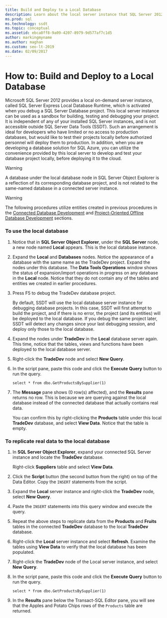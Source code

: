 ```yaml
---
title: Build and Deploy to a Local Database
description: Learn about the local server instance that SQL Server 2012 provides. See how to use this instance for building, testing, and debugging development projects.
ms.prod: sql
ms.technology: ssdt
ms.topic: conceptual
ms.assetid: ebca8ff8-9a09-4207-8979-9d577af7c1d5
author: markingmyname
ms.author: maghan
ms.custom: seo-lt-2019
ms.date: 02/09/2017
---
```


# How to: Build and Deploy to a Local Database

Microsoft SQL Server 2012 provides a local on-demand server instance, called SQL Server Express Local Database Runtime, which is activated when you debug a SQL Server Database project. This local server instance can be used as a sandbox for building, testing and debugging your project. It is independent of any of your installed SQL Server instances, and is not accessible outside SQL Server Data Tools (SSDT). Such an arrangement is ideal for developers who have limited or no access to production databases, but would like to test their projects locally before authorized personnel will deploy them to production. In addition, when you are developing a database solution for SQL Azure, you can utilize the convenience provided by this local server to develop and test your database project locally, before deploying it to the cloud.  
  
> [!WARNING]  
> A database under the local database node in SQL Server Object Explorer is a reflection of its corresponding database project, and is not related to the same-named database in a connected server instance.  
  
> [!WARNING]  
> The following procedures utilize entities created in previous procedures in the [Connected Database Development](../ssdt/connected-database-development.md) and [Project-Oriented Offline Database Development](../ssdt/project-oriented-offline-database-development.md) sections.  
  
### To use the local database  
  
1.  Notice that in **SQL Server Object Explorer**, under the **SQL Server** node, a new node named **Local** appears. This is the local database instance.  
  
2.  Expand the **Local** and **Databases** nodes. Notice the appearance of a database with the same name as the TradeDev project. Expand the nodes under this database. The **Data Tools Operations**  window shows the status of expansion/import operations in progress on any database in the **Local** node. Notice that they do not contain any of the tables and entities we created in earlier procedures.  
  
3.  Press F5 to debug the TradeDev database project.  
  
    By default, SSDT will use the local database server instance for debugging database projects. In this case, SSDT will first attempt to build the project, and if there is no error, the project (and its entities) will be deployed to the local database. If you debug the same project later, SSDT will detect any changes since your last debugging session, and deploy only those to the local database.  
  
4.  Expand the nodes under **TradeDev** in the **Local** database server again. This time, notice that the tables, views and functions have been deployed to the local database server.  
  
5.  Right-click the **TradeDev** node and select **New Query**.  
  
6.  In the script pane, paste this code and click the **Execute Query** button to run the query.  
  
    ```  
    select * from dbo.GetProductsBySupplier(1)  
    ```  
  
7.  The **Message** pane shows (0 row(s) affected), and the **Results** pane returns no row. This is because we are querying against the local database instead of the connected database that actually contains real data.  
  
    You can confirm this by right-clicking the **Products** table under this local **TradeDev** database, and select **View Data**. Notice that the table is empty.  
  
### To replicate real data to the local database  
  
1.  In **SQL Server Object Explorer**, expand your connected SQL Server instance and locate the **TradeDev** database.  
  
    Right-click **Suppliers** table and select **View Data**.  
  
2.  Click the **Script** button (the second button from the right) on top of the Data Editor. Copy the `INSERT` statements from the script.  
  
3.  Expand the **Local** server instance and right-click the **TradeDev** node, select **New Query**.  
  
4.  Paste the `INSERT` statements into this query window and execute the query.  
  
5.  Repeat the above steps to replicate data from the **Products** and **Fruits** tables in the connected **TradeDev** database to the local **TradeDev** database.  
  
6.  Right-click the **Local** server instance and select **Refresh**. Examine the tables using **View Data** to verify that the local database has been populated.  
  
7.  Right-click the **TradeDev** node of the Local server instance, and select **New Query**.  
  
8.  In the script pane, paste this code and click the **Execute Query** button to run the query.  
  
    ```  
    select * from dbo.GetProductsBySupplier(1)  
    ```  
  
9. In the **Results** pane below the Transact\-SQL Editor pane, you will see that the Apples and Potato Chips rows of the `Products` table are returned.  
  
